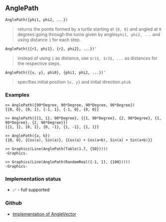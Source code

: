## AnglePath

```
AnglePath({phi1, phi2, ...})
```

> returns the points formed by a turtle starting at `{0, 0}` and angled at `0` degrees going through the turns given by angles`phi1, phi2, ...` and using distance `1` for each step.

```
AnglePath({{r1, phi1}, {r2, phi2}, ...})'
```

> instead of using `1` as distance, use `$r1$, $r2$, ...` as distances for the respective steps.
      
```
AnglePath({{x, y}, phi0}, {phi1, phi2, ...})'
```

> specifies initial position `{x, y}` and initial direction `phi0`.
 
### Examples

``` 
>> AnglePath({90*Degree, 90*Degree, 90*Degree, 90*Degree})
{{0, 0}, {0, 1}, {-1, 1}, {-1, 0}, {0, 0}}

>> AnglePath({{1, 1}, 90*Degree}, {{1, 90*Degree}, {2, 90*Degree}, {1, 90*Degree}, {2, 90*Degree}})
{{1, 1}, {0, 1}, {0, -1}, {1, -1}, {1, 1}}

>> AnglePath({a, b})
{{0, 0}, {Cos(a), Sin(a)}, {Cos(a) + Cos(a+b), Sin(a) + Sin(a+b)}}

>> Graphics(Line(AnglePath(Table(1.7, {50}))))
-Graphics-

>> Graphics(Line(AnglePath(RandomReal({-1, 1}, {100}))))
-Graphics-
```


### Implementation status

* &#x2705; - full supported

### Github

* [Implementation of AngleVector](https://github.com/axkr/symja_android_library/blob/master/symja_android_library/matheclipse-core/src/main/java/org/matheclipse/core/builtin/ExpTrigsFunctions.java#L130) 
